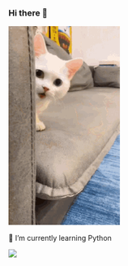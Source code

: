 ### Hi there 👋

<img src="assets/kitty-kitten.gif"/> 

 <!-- width="40" height="40" -->
 
 
🌱 I’m currently learning Python


<!-- ⚡ Fun fact: <Null> -->



![](https://komarev.com/ghpvc/?username=mahfujarr&label=ThisProfileIsViewed )
<!--
- 👯 I’m looking to collaborate on ...
- 🤔 I’m looking for help with ...
- 📫 How to reach me: ...
- 😄 Pronouns: ...
-->